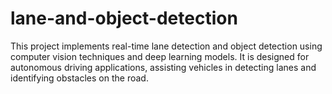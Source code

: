 # lane-and-object-detection
This project implements real-time lane detection and object detection using computer vision techniques and deep learning models. It is designed for autonomous driving applications, assisting vehicles in detecting lanes and identifying obstacles on the road.
